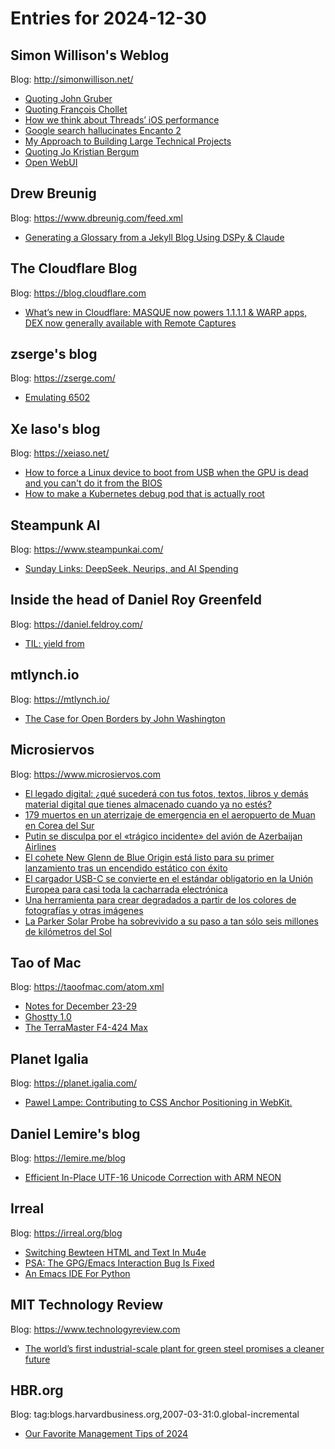 # Entries for 2024-12-30
## Simon Willison's Weblog 
Blog: http://simonwillison.net/ 

- [Quoting John Gruber](https://simonwillison.net/2024/Dec/30/john-gruber/#atom-everything)
- [Quoting François Chollet](https://simonwillison.net/2024/Dec/29/francois-chollet/#atom-everything)
- [How we think about Threads’ iOS performance](https://simonwillison.net/2024/Dec/29/threads-ios-performance/#atom-everything)
- [Google search hallucinates Encanto 2](https://simonwillison.net/2024/Dec/29/encanto-2/#atom-everything)
- [My Approach to Building Large Technical Projects](https://simonwillison.net/2024/Dec/28/my-approach-to-building-large-technical-projects/#atom-everything)
- [Quoting Jo Kristian Bergum](https://simonwillison.net/2024/Dec/28/jo-kristian-bergum/#atom-everything)
- [Open WebUI](https://simonwillison.net/2024/Dec/27/open-webui/#atom-everything)
## Drew Breunig 
Blog: https://www.dbreunig.com/feed.xml 

- [Generating a Glossary from a Jekyll Blog Using DSPy &amp; Claude](https://www.dbreunig.com/2024/12/27/generating-a-glossary-from-a-jekyll-blog-usign-dspy-claude.html)
##  The Cloudflare Blog  
Blog: https://blog.cloudflare.com 

- [What’s new in Cloudflare: MASQUE now powers 1.1.1.1 & WARP apps, DEX now generally available with Remote Captures](https://blog.cloudflare.com/masque-now-powers-1-1-1-1-and-warp-apps-dex-available-with-remote-captures/)
## zserge's blog 
Blog: https://zserge.com/ 

- [Emulating 6502](https://zserge.com/posts/6502/)
## Xe Iaso's blog 
Blog: https://xeiaso.net/ 

- [How to force a Linux device to boot from USB when the GPU is dead and you can't do it from the BIOS](https://xeiaso.net/notes/2024/force-linux-boot-usb/)
- [How to make a Kubernetes debug pod that is actually root](https://xeiaso.net/notes/2024/k8s-fuck-you-root/)
## Steampunk AI 
Blog: https://www.steampunkai.com/ 

- [Sunday Links: DeepSeek, Neurips, and AI Spending](https://www.steampunkai.com/sunday-links-deepseek-neurips-and-ai-spending/)
## Inside the head of Daniel Roy Greenfeld 
Blog: https://daniel.feldroy.com/ 

- [TIL: yield from](https://daniel.feldroy.com/posts/til-2024-12-yield-from)
## mtlynch.io 
Blog: https://mtlynch.io/ 

- [The Case for Open Borders by John Washington](https://mtlynch.io/book-reports/the-case-for-open-borders/)
## Microsiervos 
Blog: https://www.microsiervos.com 

- [El legado digital: ¿qué sucederá con tus fotos, textos, libros y demás material digital que tienes almacenado cuando ya no estés?](https://www.microsiervos.com/archivo/general/cruce-cables-17-legado-digital.html)
- [179 muertos en un aterrizaje de emergencia en el aeropuerto de Muan en Corea del Sur](https://www.microsiervos.com/archivo/aerotrastorno/179-muertos-aterrizaje-forzoso-muan-corea-sur.html)
- [Putin se disculpa por el «trágico incidente» del avión de Azerbaijan Airlines](https://www.microsiervos.com/archivo/aerotrastorno/putin-disculpa-avion-azerbaijan-airlines.html)
- [El cohete New Glenn de Blue Origin está listo para su primer lanzamiento tras un encendido estático con éxito](https://www.microsiervos.com/archivo/espacio/cohete-new-glenn-blue-origin-listo-primer-lanzamiento.html)
- [El cargador USB-C se convierte en el estándar obligatorio en la Unión Europea para casi toda la cacharrada electrónica](https://www.microsiervos.com/archivo/gadgets/cargador-usb-c-estandar-union-europea.html)
- [Una herramienta para crear degradados a partir de los colores de fotografías y otras imágenes](https://www.microsiervos.com/archivo/arte-y-diseno/photogradient-degradados-colores-fotografias-imagenes.html)
- [La Parker Solar Probe ha sobrevivido a su paso a tan sólo seis millones de kilómetros del Sol](https://www.microsiervos.com/archivo/espacio/parker-solar-probe-sobrevive-paso-seris-millones-kilometros-sol.html)
## Tao of Mac 
Blog: https://taoofmac.com/atom.xml 

- [Notes for December 23-29](https://taoofmac.com/space/notes/2024/12/29/1200)
- [Ghostty 1.0](https://taoofmac.com/space/links/2024/12/28/2230)
- [The TerraMaster F4-424 Max](https://taoofmac.com/space/blog/2024/12/26/2330)
## Planet Igalia 
Blog: https://planet.igalia.com/ 

- [Pawel Lampe: Contributing to CSS Anchor Positioning in WebKit.](https://blogs.igalia.com/plampe/contributing-to-css-anchor-positioning-in-webkit/)
## Daniel Lemire's blog 
Blog: https://lemire.me/blog 

- [Efficient In-Place UTF-16 Unicode Correction with ARM NEON](https://lemire.me/blog/2024/12/29/efficient-in-place-utf-16-unicode-correction-with-arm-neon/)
## Irreal 
Blog: https://irreal.org/blog 

- [Switching Bewteen HTML and Text In Mu4e](https://irreal.org/blog/?p=12680)
- [PSA: The GPG/Emacs Interaction Bug Is Fixed](https://irreal.org/blog/?p=12678)
- [An Emacs IDE For Python](https://irreal.org/blog/?p=12676)
## MIT Technology Review 
Blog: https://www.technologyreview.com 

- [The world’s first industrial-scale plant for green steel promises a cleaner future](https://www.technologyreview.com/2024/12/27/1108546/green-steel-hydrogen-industrial-plant-zero-emissions-stegra/)
## HBR.org 
Blog: tag:blogs.harvardbusiness.org,2007-03-31:0.global-incremental 

- [Our Favorite Management Tips of 2024](https://hbr.org/2024/12/our-favorite-management-tips-of-2024)